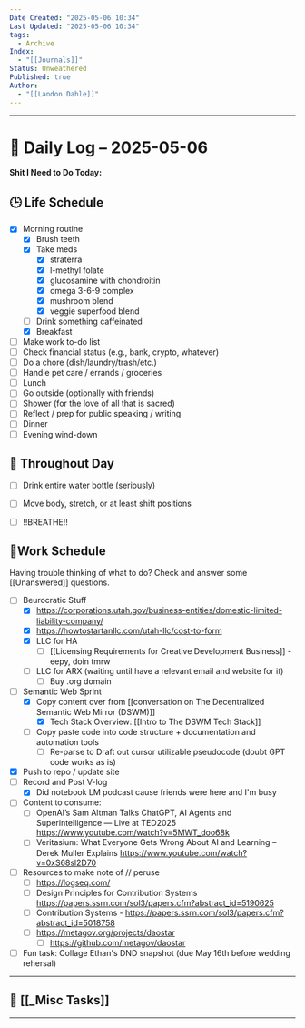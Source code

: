 ```yaml
---
Date Created: "2025-05-06 10:34"
Last Updated: "2025-05-06 10:34"
tags:
  - Archive
Index:
  - "[[Journals]]"
Status: Unweathered
Published: true
Author:
  - "[[Landon Dahle]]"
---
```

---

# 📆 Daily Log – 2025-05-06

**Shit I Need to Do Today:**

## 🕒 Life Schedule

- [x] Morning routine  
	- [x] Brush teeth  
	- [x] Take meds  
		- [x] straterra
		- [x] l-methyl folate
		- [x] glucosamine with chondroitin
		- [x] omega 3-6-9 complex
		- [x] mushroom blend
		- [x] veggie superfood blend
	- [ ] Drink something caffeinated 
	- [x] Breakfast
- [ ] Make work to-do list 
- [ ] Check financial status (e.g., bank, crypto, whatever)
- [ ] Do a chore (dish/laundry/trash/etc.)
- [ ] Handle pet care / errands / groceries  
- [ ] Lunch
- [ ] Go outside (optionally with friends)
- [ ] Shower (for the love of all that is sacred)
- [ ] Reflect / prep for public speaking / writing
- [ ] Dinner 
- [ ] Evening wind-down

## 🌱 Throughout Day

- [ ] Drink entire water bottle (seriously)
- [ ] Move body, stretch, or at least shift positions
- [ ] !!BREATHE!!


## 🤑Work Schedule
 Having trouble thinking of what to do? Check and answer some [[Unanswered]] questions.

- [ ] Beurocratic Stuff
	- [x] https://corporations.utah.gov/business-entities/domestic-limited-liability-company/
	- [x] https://howtostartanllc.com/utah-llc/cost-to-form
	- [x] LLC for HA 
		- [ ] [[Licensing Requirements for Creative Development Business]] - eepy, doin tmrw
	- [ ] LLC for ARX (waiting until have a relevant email and website for it)
		- [ ] Buy .org domain
- [ ] Semantic Web Sprint
	- [x] Copy content over from [[conversation on The Decentralized Semantic Web Mirror (DSWM)]]
		- [x] Tech Stack Overview: [[Intro to The DSWM Tech Stack]]
	- [ ] Copy paste code into code structure + documentation and automation tools
		- [ ] Re-parse to Draft out cursor utilizable pseudocode (doubt GPT code works as is)
- [x] Push to repo / update site  
- [ ] Record and Post V-log
	- [x] Did notebook LM podcast cause friends were here and I'm busy
- [ ] Content to consume:
	- [ ] OpenAI’s Sam Altman Talks ChatGPT, AI Agents and Superintelligence — Live at TED2025 https://www.youtube.com/watch?v=5MWT_doo68k
	- [ ] Veritasium: What Everyone Gets Wrong About AI and Learning – Derek Muller Explains https://www.youtube.com/watch?v=0xS68sl2D70
- [ ] Resources to make note of // peruse
	- [ ] https://logseq.com/
	- [ ] Design Principles for Contribution Systems https://papers.ssrn.com/sol3/papers.cfm?abstract_id=5190625
	- [ ] Contribution Systems - https://papers.ssrn.com/sol3/papers.cfm?abstract_id=5018758
	- [ ] https://metagov.org/projects/daostar
		- [ ] https://github.com/metagov/daostar
- [ ] Fun task: Collage Ethan's DND snapshot (due May 16th before wedding rehersal)

---

## 🧠 [[_Misc Tasks]]

---

